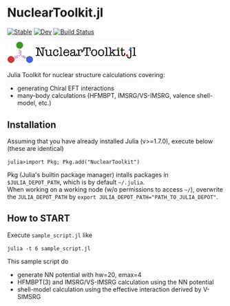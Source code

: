 # NuclearToolkit.jl

[![Stable](https://img.shields.io/badge/docs-stable-blue.svg)](https://SotaYoshida.github.io/NuclearToolkit.jl/stable)
[![Dev](https://img.shields.io/badge/docs-dev-blue.svg)](https://SotaYoshida.github.io/NuclearToolkit.jl/dev)
[![Build Status](https://github.com/SotaYoshida/NuclearToolkit.jl/actions/workflows/CI.yml/badge.svg?branch=main)](https://github.com/SotaYoshida/NuclearToolkit.jl/actions/workflows/CI.yml?query=branch%3Amain)

<img src="https://github.com/SotaYoshida/NuclearToolkit.jl/blob/main/docs/src/assets/logo_full.png" width=60%>


Julia Toolkit for nuclear structure calculations covering:
- generating Chiral EFT interactions
- many-body calculations (HFMBPT, IMSRG/VS-IMSRG, valence shell-model, etc.)

## Installation

Assuming that you have already installed Julia (v>=1.7.0), execute below (these are identical) 
```jldoctest
julia>import Pkg; Pkg.add("NuclearToolkit")
```
 
Pkg (Julia's builtin package manager) intalls packages in ```$JULIA_DEPOT_PATH```, which is by default ```~/.julia```.  
When working on a working node (w/o permissions to access ```~/```), overwrite the ```JULIA_DEPOT_PATH``` by ```export JULIA_DEPOT_PATH="PATH_TO_JULIA_DEPOT"```.

## How to START

Execute `sample_script.jl` like
```
julia -t 6 sample_script.jl
```

This sample script do 
 - generate NN potential with hw=20, emax=4
 - HFMBPT(3) and IMSRG/VS-IMSRG calculation using the NN potential 
 - shell-model calculation using the effective interaction derived by V-SIMSRG
